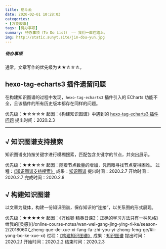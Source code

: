 ```yaml
---
title: 筋斗云
date: 2020-02-01 10:28:03
categories:
- [万能胶囊]
tags: [待办事项]
summary: 待办事项（To Do List） —— 我们一直在路上。
img: http://static.sunyt.site/jin-dou-yun.jpg
---
```


##### 待办事项

通常，文章写作的优先级为★★☆☆☆。


<div class="anchor" id="hexo-tag-echarts3-cha-jian-yi-liu-wen-ti"></div>

## hexo-tag-echarts3 插件遗留问题

在构建知识图谱的过程中发现，`hexo-tag-echarts3` 插件引入的 ECharts 功能不全，且该插件的所有历史版本都存在同样的问题。

优先级：★☆☆☆☆
起因：《构建知识图谱》中遇到的 [hexo-tag-echarts3 插件问题](/hexo/knowledge-graph/build/#hexo-tag-echarts3-cha-jian-yi-liu-wen-ti)
提出时间：2020.2.3

---

## √ 知识图谱支持搜索

知识图谱支持按关键字进行模糊搜索，匹配包含关键字的节点，并突出展示。

优先级：★★★☆☆
起因：随着节点数量的增加，凭肉眼寻找节点变得困难。
过程：[《知识图谱支持搜索》](/hexo/knowledge-graph/support-search/)
成果：[知识图谱](/tools/knowledge-graph/)
提出时间：2020.2.7
开始时间：2020.2.7
完成时间：2020.2.8


<div class="anchor" id="kai-fa-zhi-shi-tu-pu"></div>

## √ 构建知识图谱

以文章为载体，构建一份知识图谱，保存知识的“连接”，以关系图的形式展现。

优先级：★★★★☆
起因：《万维钢·精英日课2：正确的学习方法只有一种风格》给我的[灵感]((/online-course-notes/wan-wei-gang-jing-ying-ri-ke/season-2/20180607_zheng-que-de-xue-xi-fang-fa-zhi-you-yi-zhong-feng-ge/#li-yong-bo-ke-xue-xi)
过程：[《构建知识图谱》](/hexo/knowledge-graph/build/)
成果：[知识图谱](/tools/knowledge-graph/)
提出时间：2020.2.1
开始时间：2020.2.2
结束时间：2020.2.3
